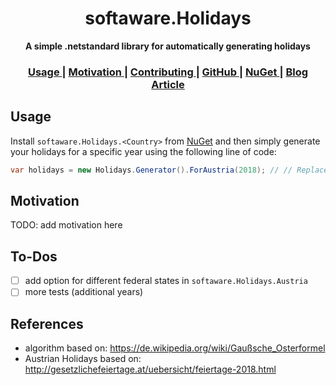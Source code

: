 <h1 align="center">softaware.Holidays</h1>
<div align="center">
  <strong>A simple .netstandard library for automatically generating holidays</strong>
</div>

<div align="center">
  <h3>
    <a href="#usage">
      Usage
    </a>
    <span> | </span>
    <a href="#motivation">
      Motivation
    </a>
    <span> | </span>
    <a href="CONTRIBUTING.md">
      Contributing
    </a>
    <span> | </span>
    <a href="https://github.com/softawaregmbh/library-holidays">
      GitHub
    </a>
    <span> | </span>
    <a href="https://www.nuget.org/packages?q=softaware.holidays">
      NuGet
    </a>
    <span> | </span>
    <a href="TODO: insert link to blog article here">
      Blog Article
    </a>
  </h3>
</div>


## Usage
Install `softaware.Holidays.<Country>` from [NuGet](https://www.nuget.org/packages?q=softaware.holidays) and then simply generate your holidays for a specific year using the following line of code:
```csharp
var holidays = new Holidays.Generator().ForAustria(2018); // // Replace Austria with the country you want to generate the holidays for
```

## Motivation
TODO: add motivation here

## To-Dos
- [ ] add option for different federal states in `softaware.Holidays.Austria`
- [ ] more tests (additional years)

## References
- algorithm based on: https://de.wikipedia.org/wiki/Gaußsche_Osterformel
- Austrian Holidays based on: http://gesetzlichefeiertage.at/uebersicht/feiertage-2018.html
